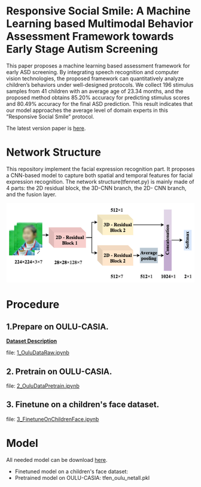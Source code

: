 
# Responsive Social Smile: A Machine Learning based Multimodal Behavior Assessment Framework towards Early Stage Autism Screening

This paper proposes a machine learning based assessment framework for early ASD screening. By integrating speech recognition and computer vision technologies, the proposed framework can quantitatively analyze children’s behaviors under well-designed protocols. We collect 196 stimulus samples from 41 children with an average age of 23.34 months, and the proposed method obtains 85.20% accuracy for predicting stimulus scores and 80.49% accuracy for the final ASD prediction. This result indicates that our model approaches the average level of domain experts in this ”Responsive Social Smile” protocol.

The latest version paper is [here](https://www.researchgate.net/publication/343489410_Responsive_Social_Smile_A_Machine_Learning-based_Multimodal_Behavior_Assessment_Framework_towards_Early_Stage_Autism_Screening).

# Network Structure

This repository implement the facial expression recognition part. It proposes a CNN-based model to capture both spatial and temporal features for facial expression recognition. The network structure(tfennet.py) is mainly made of 4 parts: the 2D residual block, the 3D-CNN branch, the 2D- CNN branch, and the fusion layer. 


![model](img3.png)


# Procedure

## 1.Prepare on OULU-CASIA. 
__[Dataset Description](http://www.ee.oulu.fi/~gyzhao/Download/Databases/NIR_VL_FED/Description.pdf)__

file: [1_OuluDataRaw.ipynb](1_OuluDataRaw.ipynb)

## 2. Pretrain on OULU-CASIA.

file: [2_OuluDataPretrain.ipynb](2_OuluDataPretrain.ipynb)

## 3. Finetune on a children's face dataset.

file: [3_FinetuneOnChildrenFace.ipynb](3_FinetuneOnChildrenFace.ipynb)

# Model
All needed model can be download [here]().
* Finetuned model on a children's face dataset: 
* Pretrained model on OULU-CASIA: tfen_oulu_netall.pkl

